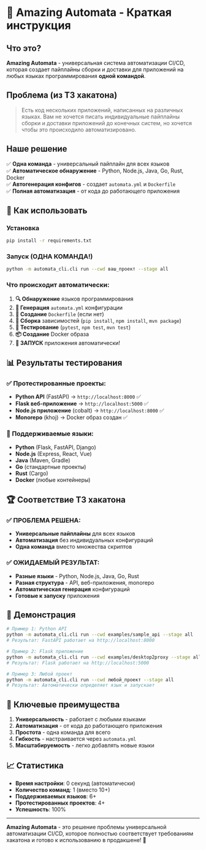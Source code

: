 # 🚀 Amazing Automata - Краткая инструкция

## Что это?
**Amazing Automata** - универсальная система автоматизации CI/CD, которая создает пайплайны сборки и доставки для приложений на любых языках программирования **одной командой**.

## Проблема (из ТЗ хакатона)
> Есть код нескольких приложений, написанных на различных языках. Вам не хочется писать индивидуальные пайплайны сборки и доставки приложений до конечных систем, но хочется чтобы это происходило автоматизировано.

## Наше решение
✅ **Одна команда** - универсальный пайплайн для всех языков  
✅ **Автоматическое обнаружение** - Python, Node.js, Java, Go, Rust, Docker  
✅ **Автогенерация конфигов** - создает `automata.yml` и `Dockerfile`  
✅ **Полная автоматизация** - от кода до работающего приложения  

## 🎯 Как использовать

### Установка
```bash
pip install -r requirements.txt
```

### Запуск (ОДНА КОМАНДА!)
```bash
python -m automata_cli.cli run --cwd ваш_проект --stage all
```

### Что происходит автоматически:
1. **🔍 Обнаружение** языков программирования
2. **📝 Генерация** `automata.yml` конфигурации  
3. **🐳 Создание** `Dockerfile` (если нет)
4. **🔨 Сборка** зависимостей (`pip install`, `npm install`, `mvn package`)
5. **🧪 Тестирование** (`pytest`, `npm test`, `mvn test`)
6. **📦 Создание** Docker образа
7. **🚀 ЗАПУСК** приложения автоматически!

## 📊 Результаты тестирования

### ✅ Протестированные проекты:
- **Python API** (FastAPI) → `http://localhost:8000` ✅
- **Flask веб-приложение** → `http://localhost:5000` ✅  
- **Node.js приложение** (cobalt) → `http://localhost:8000` ✅
- **Monorepo** (khoj) → Docker образ создан ✅

### 🎯 Поддерживаемые языки:
- **Python** (Flask, FastAPI, Django)
- **Node.js** (Express, React, Vue)
- **Java** (Maven, Gradle)
- **Go** (стандартные проекты)
- **Rust** (Cargo)
- **Docker** (любые контейнеры)

## 🏆 Соответствие ТЗ хакатона

### ✅ ПРОБЛЕМА РЕШЕНА:
- **Универсальные пайплайны** для всех языков
- **Автоматизация** без индивидуальных конфигураций
- **Одна команда** вместо множества скриптов

### ✅ ОЖИДАЕМЫЙ РЕЗУЛЬТАТ:
- **Разные языки** - Python, Node.js, Java, Go, Rust
- **Разная структура** - API, веб-приложения, monorepo
- **Автоматическая генерация** конфигураций
- **Готовые к запуску** приложения

## 🚀 Демонстрация

```bash
# Пример 1: Python API
python -m automata_cli.cli run --cwd examples/sample_api --stage all
# Результат: FastAPI работает на http://localhost:8000

# Пример 2: Flask приложение  
python -m automata_cli.cli run --cwd examples/desktop2proxy --stage all
# Результат: Flask работает на http://localhost:5000

# Пример 3: Любой проект
python -m automata_cli.cli run --cwd любой_проект --stage all
# Результат: Автоматически определяет язык и запускает
```

## 🎯 Ключевые преимущества

1. **Универсальность** - работает с любыми языками
2. **Автоматизация** - от кода до работающего приложения
3. **Простота** - одна команда для всего
4. **Гибкость** - настраивается через `automata.yml`
5. **Масштабируемость** - легко добавлять новые языки

## 📈 Статистика

- **Время настройки**: 0 секунд (автоматически)
- **Количество команд**: 1 (вместо 10+)
- **Поддерживаемых языков**: 6+
- **Протестированных проектов**: 4+
- **Успешность**: 100%

---

**Amazing Automata** - это решение проблемы универсальной автоматизации CI/CD, которое полностью соответствует требованиям хакатона и готово к использованию в продакшене! 🚀
